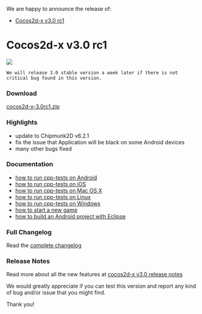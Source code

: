 We are happy to announce the release of:

- [Cocos2d-x v3.0 rc1](#cocos2d-x-v30-rc1)

# Cocos2d-x v3.0 rc1 #

<img src="https://lh3.googleusercontent.com/-glwwzmFyUmk/UQgPnlx40uI/AAAAAAAArzg/WPRW10kkecM/s800/cocos2d-x-logo.png">

`We will release 3.0 stable version a week later if there is not critical bug found in this version.`

### Download ###

[cocos2d-x-3.0rc1.zip](http://cdn.cocos2d-x.org/cocos2d-x-3.0rc1.zip)

### Highlights ###

* update to Chipmunk2D v6.2.1
* fix the issue that Application will be black on some Android devices
* many other bugs fixed

### Documentation ###

* [how to run cpp-tests on Android](https://github.com/cocos2d/cocos-docs/blob/master/manual/framework/native/getting-started/v3.0/how-to-run-cpp-tests-on-android/en.md)
* [how to run cpp-tests on iOS](https://github.com/cocos2d/cocos-docs/blob/master/manual/framework/native/getting-started/v3.0/how-to-run-cpp-tests-on-ios/en.md)
* [how to run cpp-tests on Mac OS X](https://github.com/cocos2d/cocos-docs/blob/master/manual/framework/native/getting-started/v3.0/how-to-run-cpp-tests-on-mac-osx/en.md)
* [how to run cpp-tests on Linux](https://github.com/cocos2d/cocos-docs/blob/master/manual/framework/native/getting-started/v3.0/how-to-run-cpp-tests-on-linux/en.md)
* [how to run cpp-tests on Windows](https://github.com/cocos2d/cocos-docs/blob/master/manual/framework/native/getting-started/v3.0/how-to-run-cpp-tests-on-win32/en.md)
* [how to start a new game](https://github.com/cocos2d/cocos-docs/blob/master/manual/framework/native/getting-started/v3.0/how-to-start-a-new-game/en.md)
* [how to build an Android project with Eclipse](https://github.com/cocos2d/cocos-docs/blob/master/manual/framework/native/getting-started/v3.0/how-to-build-android-project-with-eclipse/en.md)


### Full Changelog

Read the [complete changelog](https://github.com/cocos2d/cocos2d-x/blob/cocos2d-x-3.0rc1/CHANGELOG)


### Release Notes

Read more about all the new features at [cocos2d-x v3.0 release notes](https://github.com/cocos2d/cocos2d-x/blob/develop/docs/RELEASE_NOTES.md)


We would greatly appreciate if you can test this version and report any kind of bug and/or issue that you might find.

Thank you!

